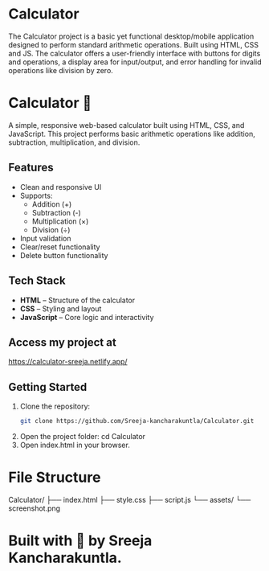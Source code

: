 # Calculator
The Calculator project is a basic yet functional desktop/mobile application designed to perform standard arithmetic operations. Built using HTML, CSS and JS. The calculator offers a user-friendly interface with buttons for digits and operations, a display area for input/output, and error handling for invalid operations like division by zero.


# Calculator 🔢

A simple, responsive web-based calculator built using HTML, CSS, and JavaScript. This project performs basic arithmetic operations like addition, subtraction, multiplication, and division.

## Features

- Clean and responsive UI
- Supports:
  - Addition (+)
  - Subtraction (-)
  - Multiplication (×)
  - Division (÷)
- Input validation
- Clear/reset functionality
- Delete button functionality

## Tech Stack

- **HTML** – Structure of the calculator
- **CSS** – Styling and layout
- **JavaScript** – Core logic and interactivity

## Access my project at

https://calculator-sreeja.netlify.app/


## Getting Started

1. Clone the repository:
   ```bash
   git clone https://github.com/Sreeja-kancharakuntla/Calculator.git
2. Open the project folder:
   cd Calculator
3. Open index.html in your browser.

# File Structure

Calculator/
├── index.html
├── style.css
├── script.js
└── assets/
    └── screenshot.png

# Built with 💙 by Sreeja Kancharakuntla.